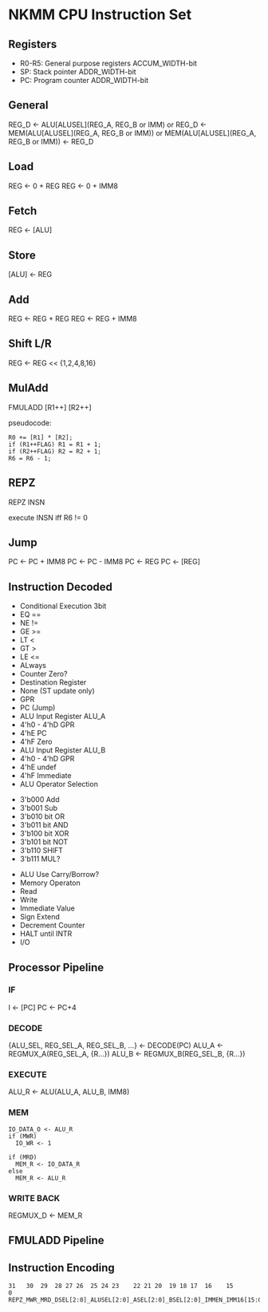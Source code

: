 # NKMM CPU Instruction Set

## Registers
* R0-R5: General purpose registers ACCUM_WIDTH-bit
* SP: Stack pointer ADDR_WIDTH-bit
* PC: Program counter ADDR_WIDTH-bit

## General
REG_D <- ALU[ALUSEL](REG_A, REG_B or IMM)
or
REG_D <- MEM(ALU[ALUSEL](REG_A, REG_B or IMM))
or
MEM(ALU[ALUSEL](REG_A, REG_B or IMM)) <- REG_D

## Load
REG <- 0 + REG
REG <- 0 + IMM8

## Fetch
REG <- [ALU]

## Store
[ALU] <- REG

## Add
REG <- REG + REG
REG <- REG + IMM8

## Shift L/R
REG <- REG << {1,2,4,8,16}

## MulAdd
FMULADD [R1++] [R2++]

pseudocode:

```
R0 += [R1] * [R2];
if (R1++FLAG) R1 = R1 + 1;
if (R2++FLAG) R2 = R2 + 1;
R6 = R6 - 1;
```

## REPZ
REPZ INSN

execute INSN iff R6 != 0

## Jump
PC <- PC + IMM8
PC <- PC - IMM8
PC <- REG
PC <- [REG]

## Instruction Decoded
- Conditional Execution 3bit
 - EQ ==
 - NE !=
 - GE >=
 - LT <
 - GT >
 - LE <=
 - ALways
 - Counter Zero?
- Destination Register
 - None (ST update only)
 - GPR
 - PC (Jump)
- ALU Input Register ALU_A
 - 4'h0 - 4'hD  GPR
 - 4'hE PC
 - 4'hF Zero
- ALU Input Register ALU_B
 - 4'h0 - 4'hD GPR
 - 4'hE undef
 - 4'hF Immediate
- ALU Operator Selection
 * 3'b000 Add
 * 3'b001 Sub
 * 3'b010 bit OR
 * 3'b011 bit AND
 * 3'b100 bit XOR
 * 3'b101 bit NOT
 * 3'b110 SHIFT
 * 3'b111 MUL?
- ALU Use Carry/Borrow?
- Memory Operaton
 - Read
 - Write
- Immediate Value
- Sign Extend
- Decrement Counter
- HALT until INTR
 - I/O

## Processor Pipeline

### IF
I <- [PC]
PC <- PC+4

### DECODE
{ALU_SEL, REG_SEL_A, REG_SEL_B, ...} <- DECODE(PC)
ALU_A <- REGMUX_A(REG_SEL_A, {R...})
ALU_B <- REGMUX_B(REG_SEL_B, {R...})

### EXECUTE
ALU_R <- ALU(ALU_A, ALU_B, IMM8)

### MEM
```
IO_DATA_O <- ALU_R
if (MWR)
  IO_WR <- 1

if (MRD)
  MEM_R <- IO_DATA_R
else
  MEM_R <- ALU_R
```

### WRITE BACK
REGMUX_D <- MEM_R

## FMULADD Pipeline



## Instruction Encoding
```
31   30  29  28 27 26  25 24 23    22 21 20  19 18 17  16    15        0
REPZ_MWR_MRD_DSEL[2:0]_ALUSEL[2:0]_ASEL[2:0]_BSEL[2:0]_IMMEN_IMM16[15:0]
```
